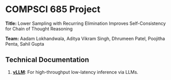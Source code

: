 # COMPSCI 685 Project #

**Title:** Lower Sampling with Recurring Elimination Improves Self-Consistency for Chain of Thought Reasoning

**Team:** Aadam Lokhandwala, Aditya Vikram Singh, Dhrumeen Patel, Poojitha Penta, Sahil Gupta

## Technical Documentation ##

1. **[vLLM](https://docs.vllm.ai/en/latest/index.html)**: For high-throughput low-latency inference via LLMs.
